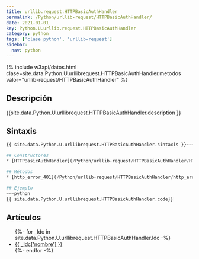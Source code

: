 ```yaml
---
title: urllib.request.HTTPBasicAuthHandler
permalink: /Python/urllib-request/HTTPBasicAuthHandler/
date: 2021-01-01
key: Python.U.urllib.request.HTTPBasicAuthHandler
category: python
tags: ['clase python', 'urllib-request']
sidebar: 
  nav: python
---
```


{% include w3api/datos.html clase=site.data.Python.U.urllibrequest.HTTPBasicAuthHandler.metodos valor="urllib-request/HTTPBasicAuthHandler" %}

## Descripción
{{site.data.Python.U.urllibrequest.HTTPBasicAuthHandler.description }}

## Sintaxis
~~~python
{{ site.data.Python.U.urllibrequest.HTTPBasicAuthHandler.sintaxis }}~~~

## Constructores
* [HTTPBasicAuthHandler](/Python/urllib-request/HTTPBasicAuthHandler/HTTPBasicAuthHandler/)

## Métodos
* [http_error_401](/Python/urllib-request/HTTPBasicAuthHandler/http_error_401/)

## Ejemplo
~~~python
{{ site.data.Python.U.urllibrequest.HTTPBasicAuthHandler.code}}
~~~

## Artículos
<ul>
{%- for _ldc in site.data.Python.U.urllibrequest.HTTPBasicAuthHandler.ldc -%}
   <li>
       <a href="{{_ldc['url'] }}">{{ _ldc['nombre'] }}</a>
   </li>
{%- endfor -%}
</ul>
